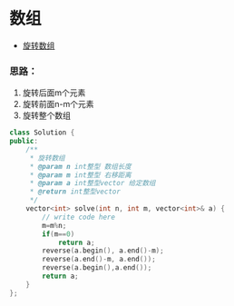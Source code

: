 # 数组
* [旋转数组](https://www.nowcoder.com/practice/e19927a8fd5d477794dac67096862042?tpId=117&&tqId=37834&rp=1&ru=/activity/oj&qru=/ta/job-code-high/question-ranking)  
### 思路： 
1. 旋转后面m个元素
2. 旋转前面n-m个元素
3. 旋转整个数组
```C++
class Solution {
public:
    /**
     * 旋转数组
     * @param n int整型 数组长度
     * @param m int整型 右移距离
     * @param a int整型vector 给定数组
     * @return int整型vector
     */
    vector<int> solve(int n, int m, vector<int>& a) {
        // write code here
        m=m%n;
        if(m==0)
            return a;
        reverse(a.begin(), a.end()-m);
        reverse(a.end()-m, a.end());
        reverse(a.begin(),a.end());
        return a;
    }
};
```

